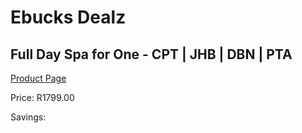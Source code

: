 
# Ebucks Dealz
## Full Day Spa for One - CPT | JHB | DBN | PTA
[Product Page](https://www.ebucks.com/web/shop/productSelected.do?prodId=239433708&catId=322112237)

Price: R1799.00

Savings: 


	